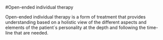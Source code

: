 #Open-ended individual therapy

Open-ended individual therapy is a form of treatment that provides understanding based on a holistic view of the different aspects and elements of the patient´s personality at the depth and following the time-line that are needed.